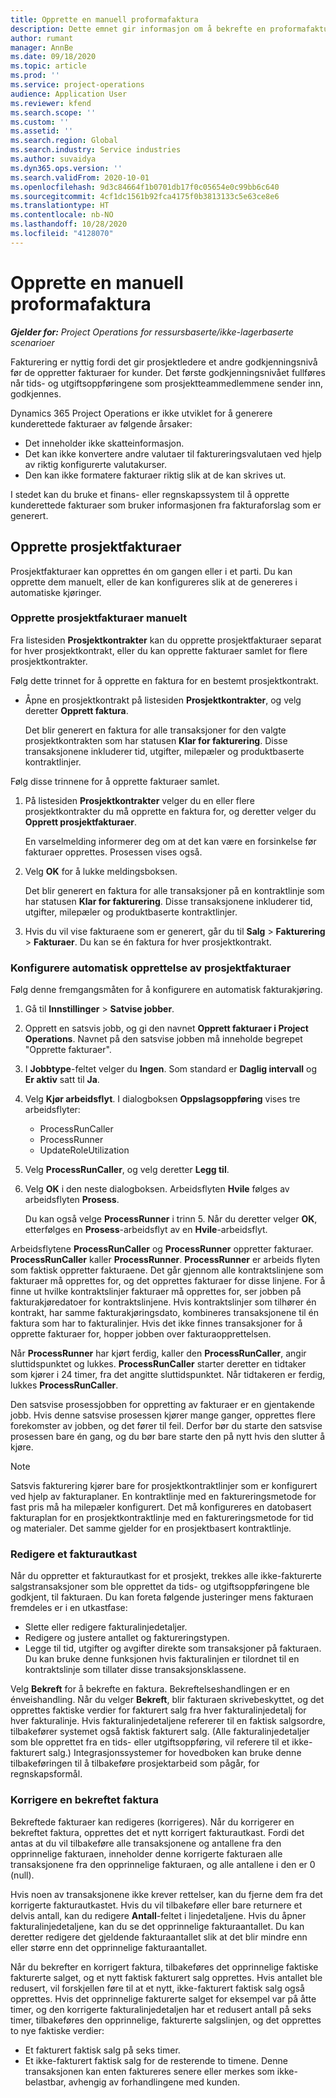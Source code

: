 ```yaml
---
title: Opprette en manuell proformafaktura
description: Dette emnet gir informasjon om å bekrefte en proformafaktura.
author: rumant
manager: AnnBe
ms.date: 09/18/2020
ms.topic: article
ms.prod: ''
ms.service: project-operations
audience: Application User
ms.reviewer: kfend
ms.search.scope: ''
ms.custom: ''
ms.assetid: ''
ms.search.region: Global
ms.search.industry: Service industries
ms.author: suvaidya
ms.dyn365.ops.version: ''
ms.search.validFrom: 2020-10-01
ms.openlocfilehash: 9d3c84664f1b0701db17f0c05654e0c99bb6c640
ms.sourcegitcommit: 4cf1dc1561b92fca4175f0b3813133c5e63ce8e6
ms.translationtype: HT
ms.contentlocale: nb-NO
ms.lasthandoff: 10/28/2020
ms.locfileid: "4128070"
---
```

# <a name="create-a-manual-proforma-invoice"></a>Opprette en manuell proformafaktura

_**Gjelder for:** Project Operations for ressursbaserte/ikke-lagerbaserte scenarioer_

Fakturering er nyttig fordi det gir prosjektledere et andre godkjenningsnivå før de oppretter fakturaer for kunder. Det første godkjenningsnivået fullføres når tids- og utgiftsoppføringene som prosjektteammedlemmene sender inn, godkjennes.

Dynamics 365 Project Operations er ikke utviklet for å generere kunderettede fakturaer av følgende årsaker:

- Det inneholder ikke skatteinformasjon.
- Det kan ikke konvertere andre valutaer til faktureringsvalutaen ved hjelp av riktig konfigurerte valutakurser.
- Den kan ikke formatere fakturaer riktig slik at de kan skrives ut.

I stedet kan du bruke et finans- eller regnskapssystem til å opprette kunderettede fakturaer som bruker informasjonen fra fakturaforslag som er generert.

## <a name="creating-project-invoices"></a>Opprette prosjektfakturaer

Prosjektfakturaer kan opprettes én om gangen eller i et parti. Du kan opprette dem manuelt, eller de kan konfigureres slik at de genereres i automatiske kjøringer.

### <a name="manually-create-project-invoices"></a>Opprette prosjektfakturaer manuelt 

Fra listesiden **Prosjektkontrakter** kan du opprette prosjektfakturaer separat for hver prosjektkontrakt, eller du kan opprette fakturaer samlet for flere prosjektkontrakter.

Følg dette trinnet for å opprette en faktura for en bestemt prosjektkontrakt.

- Åpne en prosjektkontrakt på listesiden **Prosjektkontrakter**, og velg deretter **Opprett faktura**.

    Det blir generert en faktura for alle transaksjoner for den valgte prosjektkontrakten som har statusen **Klar for fakturering**. Disse transaksjonene inkluderer tid, utgifter, milepæler og produktbaserte kontraktlinjer.

Følg disse trinnene for å opprette fakturaer samlet.

1. På listesiden **Prosjektkontrakter** velger du en eller flere prosjektkontrakter du må opprette en faktura for, og deretter velger du **Opprett prosjektfakturaer**.

    En varselmelding informerer deg om at det kan være en forsinkelse før fakturaer opprettes. Prosessen vises også.

2. Velg **OK** for å lukke meldingsboksen.

    Det blir generert en faktura for alle transaksjoner på en kontraktlinje som har statusen **Klar for fakturering**. Disse transaksjonene inkluderer tid, utgifter, milepæler og produktbaserte kontraktlinjer.

3. Hvis du vil vise fakturaene som er generert, går du til **Salg** \> **Fakturering** \> **Fakturaer**. Du kan se én faktura for hver prosjektkontrakt.

### <a name="set-up-automated-creation-of-project-invoices"></a>Konfigurere automatisk opprettelse av prosjektfakturaer 

Følg denne fremgangsmåten for å konfigurere en automatisk fakturakjøring.

1. Gå til **Innstillinger** \> **Satvise jobber**.
2. Opprett en satsvis jobb, og gi den navnet **Opprett fakturaer i Project Operations**. Navnet på den satsvise jobben må inneholde begrepet "Opprette fakturaer".
3. I **Jobbtype**-feltet velger du **Ingen**. Som standard er **Daglig intervall** og **Er aktiv** satt til **Ja**.
4. Velg **Kjør arbeidsflyt**. I dialogboksen **Oppslagsoppføring** vises tre arbeidsflyter:

    - ProcessRunCaller
    - ProcessRunner
    - UpdateRoleUtilization

5. Velg **ProcessRunCaller**, og velg deretter **Legg til**.
6. Velg **OK** i den neste dialogboksen. Arbeidsflyten **Hvile** følges av arbeidsflyten **Prosess**.

    Du kan også velge **ProcessRunner** i trinn 5. Når du deretter velger **OK**, etterfølges en **Prosess**-arbeidsflyt av en **Hvile**-arbeidsflyt.

Arbeidsflytene **ProcessRunCaller** og **ProcessRunner** oppretter fakturaer. **ProcessRunCaller** kaller **ProcessRunner**. **ProcessRunner** er arbeids flyten som faktisk oppretter fakturaene. Det går gjennom alle kontraktslinjene som fakturaer må opprettes for, og det opprettes fakturaer for disse linjene. For å finne ut hvilke kontraktslinjer fakturaer må opprettes for, ser jobben på fakturakjøredatoer for kontraktslinjene. Hvis kontraktslinjer som tilhører én kontrakt, har samme fakturakjøringsdato, kombineres transaksjonene til én faktura som har to fakturalinjer. Hvis det ikke finnes transaksjoner for å opprette fakturaer for, hopper jobben over fakturaopprettelsen.

Når **ProcessRunner** har kjørt ferdig, kaller den **ProcessRunCaller**, angir sluttidspunktet og lukkes. **ProcessRunCaller** starter deretter en tidtaker som kjører i 24 timer, fra det angitte sluttidspunktet. Når tidtakeren er ferdig, lukkes **ProcessRunCaller**.

Den satsvise prosessjobben for oppretting av fakturaer er en gjentakende jobb. Hvis denne satsvise prosessen kjører mange ganger, opprettes flere forekomster av jobben, og det fører til feil. Derfor bør du starte den satsvise prosessen bare én gang, og du bør bare starte den på nytt hvis den slutter å kjøre.

> [!NOTE]
> Satsvis fakturering kjører bare for prosjektkontraktlinjer som er konfigurert ved hjelp av fakturaplaner. En kontraktlinje med en faktureringsmetode for fast pris må ha milepæler konfigurert. Det må konfigureres en datobasert fakturaplan for en prosjektkontraktlinje med en faktureringsmetode for tid og materialer. Det samme gjelder for en prosjektbasert kontraktlinje.      
 
### <a name="edit-a-draft-invoice"></a>Redigere et fakturautkast

Når du oppretter et fakturautkast for et prosjekt, trekkes alle ikke-fakturerte salgstransaksjoner som ble opprettet da tids- og utgiftsoppføringene ble godkjent, til fakturaen. Du kan foreta følgende justeringer mens fakturaen fremdeles er i en utkastfase:

- Slette eller redigere fakturalinjedetaljer.
- Redigere og justere antallet og faktureringstypen.
- Legge til tid, utgifter og avgifter direkte som transaksjoner på fakturaen. Du kan bruke denne funksjonen hvis fakturalinjen er tilordnet til en kontraktslinje som tillater disse transaksjonsklassene.

Velg **Bekreft** for å bekrefte en faktura. Bekreftelseshandlingen er en énveishandling. Når du velger **Bekreft**, blir fakturaen skrivebeskyttet, og det opprettes faktiske verdier for fakturert salg fra hver fakturalinjedetalj for hver fakturalinje. Hvis fakturalinjedetaljene refererer til en faktisk salgsordre, tilbakefører systemet også faktisk fakturert salg. (Alle fakturalinjedetaljer som ble opprettet fra en tids- eller utgiftsoppføring, vil referere til et ikke-fakturert salg.) Integrasjonssystemer for hovedboken kan bruke denne tilbakeføringen til å tilbakeføre prosjektarbeid som pågår, for regnskapsformål.

### <a name="correct-a-confirmed-invoice"></a>Korrigere en bekreftet faktura

Bekreftede fakturaer kan redigeres (korrigeres). Når du korrigerer en bekreftet faktura, opprettes det et nytt korrigert fakturautkast. Fordi det antas at du vil tilbakeføre alle transaksjonene og antallene fra den opprinnelige fakturaen, inneholder denne korrigerte fakturaen alle transaksjonene fra den opprinnelige fakturaen, og alle antallene i den er 0 (null).

Hvis noen av transaksjonene ikke krever rettelser, kan du fjerne dem fra det korrigerte fakturautkastet. Hvis du vil tilbakeføre eller bare returnere et delvis antall, kan du redigere **Antall**-feltet i linjedetaljene. Hvis du åpner fakturalinjedetaljene, kan du se det opprinnelige fakturaantallet. Du kan deretter redigere det gjeldende fakturaantallet slik at det blir mindre enn eller større enn det opprinnelige fakturaantallet.

Når du bekrefter en korrigert faktura, tilbakeføres det opprinnelige faktiske fakturerte salget, og et nytt faktisk fakturert salg opprettes. Hvis antallet ble redusert, vil forskjellen føre til at et nytt, ikke-fakturert faktisk salg også opprettes. Hvis det opprinnelige fakturerte salget for eksempel var på åtte timer, og den korrigerte fakturalinjedetaljen har et redusert antall på seks timer, tilbakeføres den opprinnelige, fakturerte salgslinjen, og det opprettes to nye faktiske verdier:

- Et fakturert faktisk salg på seks timer.
- Et ikke-fakturert faktisk salg for de resterende to timene. Denne transaksjonen kan enten faktureres senere eller merkes som ikke-belastbar, avhengig av forhandlingene med kunden.
